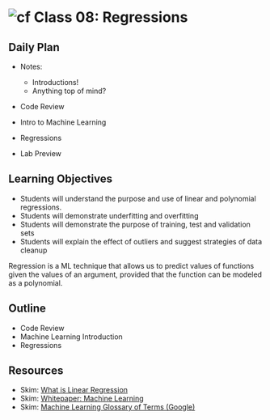 # ![cf](http://i.imgur.com/7v5ASc8.png) Class 08: Regressions

## Daily Plan
- Notes:
    - Introductions!
    - Anything top of mind?

- Code Review
- Intro to Machine Learning
- Regressions
- Lab Preview

## Learning Objectives

- Students will understand the purpose and use of linear and polynomial regressions.
- Students will demonstrate underfitting and overfitting
- Students will demonstrate the purpose of training, test and validation sets
- Students will explain the effect of outliers and suggest strategies of data cleanup

Regression is a ML technique that allows us to predict values of functions given the values of an argument, provided that the function can be modeled as a polynomial.

## Outline

- Code Review
- Machine Learning Introduction
- Regressions

<!-- links -->

## Resources
- Skim: [What is Linear Regression](https://www.statisticssolutions.com/what-is-linear-regression/)
- Skim: [Whitepaper: Machine Learning](https://www.sas.com/en_us/insights/analytics/machine-learning.html)
- Skim: [Machine Learning Glossary of Terms (Google)](https://developers.google.com/machine-learning/glossary/)
